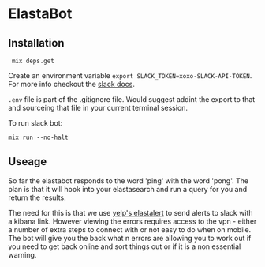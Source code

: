 # ElastaBot


## Installation

```
 mix deps.get
```

Create an environment variable `export SLACK_TOKEN=xoxo-SLACK-API-TOKEN`. For more info checkout the [slack docs](https://api.slack.com/bot-users).

`.env` file is part of the .gitignore file.  Would suggest addint the export to that and sourceing that file in your current terminal session.


To run slack bot:

```
mix run --no-halt
```

## Useage

So far the elastabot responds to the word 'ping' with the word 'pong'.  The plan is that it will hook into your elastasearch and run a query for you and return the results.

The need for this is that we use [yelp's elastalert](https://github.com/Yelp/elastalert) to send alerts to slack with a kibana link.  However viewing the errors requires access to the vpn - either a number of extra steps to connect with or not easy to do when on mobile.  The bot will give you the back what n errors are allowing you to work out if you need to get back online and sort things out or if it is a non essential warning.


